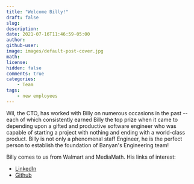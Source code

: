 ```yaml
---
title: "Welcome Billy!"
draft: false
slug:
description:
date: 2021-07-16T11:46:59-05:00
author:
github-user:
image: images/default-post-cover.jpg
math:
license:
hidden: false
comments: true
categories:
    - Team
tags:
    - new employees
---
```

Wil, the CTO, has worked with Billy on numerous occasions in the past -- each of which consistently earned Billy the top prize when it came to depending upon a gifted and productive software engineer who was capable of starting a project with nothing and ending with a world-class product. Billy is not only a phenomenal staff Engineer, he is the perfect person to establish the foundation of Banyan's Engineering team!

Billy comes to us from Walmart and MediaMath. His links of interest:

* [LinkedIn](https://www.linkedin.com/in/billy-hand-2bab0318)
* [Github](https://github.com/billyhandiii)
